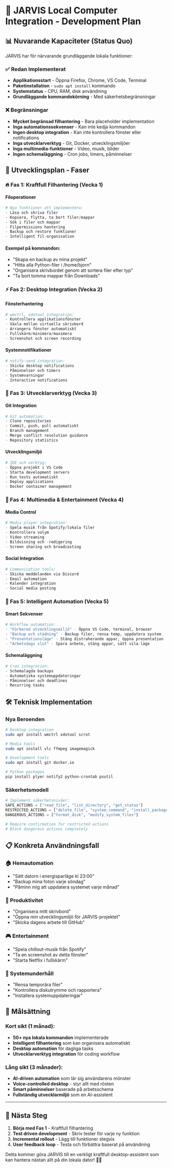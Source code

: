 # 🚀 JARVIS Local Computer Integration - Development Plan

## 📊 Nuvarande Kapaciteter (Status Quo)

JARVIS har för närvarande grundläggande lokala funktioner:

### ✅ Redan Implementerat
- **Applikationsstart** - Öppna Firefox, Chrome, VS Code, Terminal
- **Paketinstallation** - `sudo apt install` kommando
- **Systemstatus** - CPU, RAM, disk användning
- **Grundläggande kommandokörning** - Med säkerhetsbegränsningar

### ❌ Begränsningar
- **Mycket begränsad filhantering** - Bara placeholder implementation
- **Inga automationssekvenser** - Kan inte kedja kommandon
- **Ingen desktop integration** - Kan inte kontrollera fönster eller notifications
- **Inga utvecklarverktyg** - Git, Docker, utvecklingsmiljöer
- **Inga multimedia-funktioner** - Video, musik, bilder
- **Ingen schemaläggning** - Cron jobs, timers, påminnelser

## 🎯 Utvecklingsplan - Faser

### 🔥 Fas 1: Kraftfull Filhantering (Vecka 1)

#### Filoperationer
```python
# Nya funktioner att implementera:
- Läsa och skriva filer
- Kopiera, flytta, ta bort filer/mappar  
- Sök i filer och mappar
- Filpermissions hantering
- Backup och restore funktioner
- Intelligent fil-organisation
```

#### Exempel på kommandon:
- "Skapa en backup av mina projekt"
- "Hitta alla Python-filer i /home/bjorn"
- "Organisera skrivbordet genom att sortera filer efter typ"
- "Ta bort tomma mappar från Downloads"

### ⚡ Fas 2: Desktop Integration (Vecka 2)

#### Fönsterhantering
```python
# wmctrl, xdotool integration:
- Kontrollera applikationsfönster
- Växla mellan virtuella skrivbord
- Arrangera fönster automatiskt
- Fullskärm/minimera/maximera
- Screenshot och screen recording
```

#### Systemnotifikationer
```python
# notify-send integration:
- Skicka desktop notifications
- Påminnelser och timers
- Systemvarningar
- Interactive notifications
```

### 🔧 Fas 3: Utvecklarverktyg (Vecka 3)

#### Git Integration
```python
# Git automation:
- Clone repositories
- Commit, push, pull automatiskt
- Branch management  
- Merge conflict resolution guidance
- Repository statistics
```

#### Utvecklingsmiljö
```python
# IDE och verktyg:
- Öppna projekt i VS Code
- Starta development servers
- Run tests automatiskt
- Deploy applications
- Docker container management
```

### 🎵 Fas 4: Multimedia & Entertainment (Vecka 4)

#### Media Control
```python
# Media player integration:
- Spela musik från Spotify/lokala filer
- Kontrollera volym
- Video streaming
- Bildvisning och -redigering
- Screen sharing och broadcasting
```

#### Social Integration
```python
# Communication tools:
- Skicka meddelanden via Discord
- Email automation
- Kalender integration
- Social media posting
```

### 🤖 Fas 5: Intelligent Automation (Vecka 5)

#### Smart Sekvenser
```python
# Workflow automation:
- "Förbered utvecklingsmiljö" - Öppna VS Code, terminal, browser
- "Backup och städning" - Backup filer, rensa temp, uppdatera system
- "Presentationsläge" - Stäng distraherande appar, öppna presentation
- "Arbetsdags slut" - Spara arbete, stäng appar, sätt vila-läge
```

#### Schemaläggning
```python
# Cron integration:
- Schemalagda backups
- Automatiska systemuppdateringar  
- Påminnelser och deadlines
- Recurring tasks
```

## 🛠️ Teknisk Implementation

### Nya Beroenden
```bash
# Desktop integration
sudo apt install wmctrl xdotool scrot

# Media tools  
sudo apt install vlc ffmpeg imagemagick

# Development tools
sudo apt install git docker.io

# Python packages
pip install plyer notify2 python-crontab psutil
```

### Säkerhetsmodell
```python
# Implement säkerhetsnivåer:
SAFE_ACTIONS = ["read_file", "list_directory", "get_status"]
RESTRICTED_ACTIONS = ["delete_file", "system_command", "install_package"] 
DANGEROUS_ACTIONS = ["format_disk", "modify_system_files"]

# Require confirmation for restricted actions
# Block dangerous actions completely
```

## 📋 Konkreta Användningsfall

### 🏠 Hemautomation
- "Sätt datorn i energisparläge kl 23:00"
- "Backup mina foton varje söndag"
- "Påminn mig att uppdatera systemet varje månad"

### 💼 Produktivitet  
- "Organisera mitt skrivbord"
- "Öppna min utvecklingsmiljö för JARVIS-projektet"
- "Skicka dagens arbete till GitHub"

### 🎮 Entertainment
- "Spela chillout-musik från Spotify"
- "Ta en screenshot av detta fönster"
- "Starta Netflix i fullskärm"

### 🔧 Systemunderhåll
- "Rensa temporära filer"
- "Kontrollera diskutrymme och rapportera"
- "Installera systemuppdateringar"

## 🎯 Målsättning

### Kort sikt (1 månad):
- **50+ nya lokala kommandon** implementerade
- **Intelligent filhantering** som kan organisera automatiskt
- **Desktop automation** för dagliga tasks
- **Utvecklarverktyg integration** för coding workflow

### Lång sikt (3 månader):
- **AI-driven automation** som lär sig användarens mönster
- **Voice-controlled desktop** - styr allt med rösten
- **Smart påminnelser** baserade på arbetsschema
- **Fullständig utvecklarmiljö** som en AI-assistent

---

## 🚀 Nästa Steg

1. **Börja med Fas 1** - Kraftfull filhantering
2. **Test driven development** - Skriv tester för varje ny funktion  
3. **Incremental rollout** - Lägg till funktioner stegvis
4. **User feedback loop** - Testa och förbättra baserat på användning

Detta kommer göra JARVIS till en verkligt kraftfull desktop-assistent som kan hantera nästan allt på din lokala dator! 🤖✨
